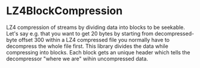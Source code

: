 # LZ4BlockCompression
LZ4 compression of streams by dividing data into blocks to be seekable. Let's say e.g. that you want to get 20 bytes by starting from decompressed-byte offset 300 within a LZ4 compressed file you normally have to decompress the whole file first.
This library divides the data while compressing into blocks. Each block gets an unique header which tells the decompressor "where we are" wihin uncompressed data.
